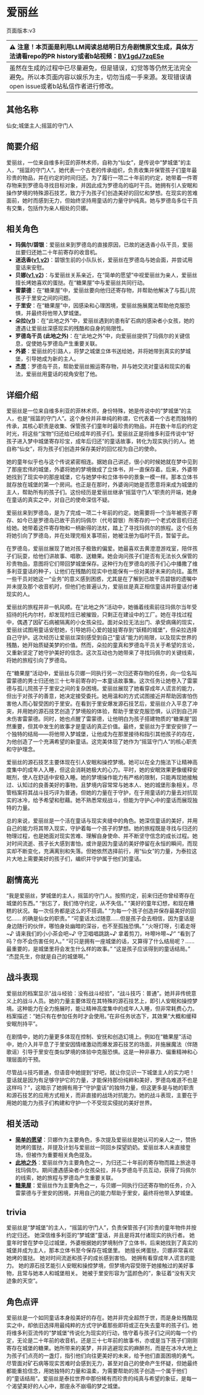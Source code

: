 # 爱丽丝
页面版本:v3
 

| :warning: 注意！本页面是利用LLM阅读总结明日方舟剧情原文生成，具体方法请看repo的PR history或者b站视频：[BV1gdJ7zqESe](https://www.bilibili.com/video/BV1gdJ7zqESe/)         |
|:----------------------------|
| 虽然在生成的过程中已尽量避免，但是错误，幻觉等等仍然无法完全避免。所以本页面内容以娱乐为主，切勿当成一手来源。发现错误请open issue或者b站私信作者进行修改。|



## 其他名称
仙女;城堡主人;摇篮的守门人
## 简要介绍
爱丽丝，一位来自维多利亚的菲林术师，自称为“仙女”，是传说中“梦城堡”的主人，“摇篮的守门人”。她代表一个古老的传承组织，负责收集并保管孩子们童年最珍贵的物品，并在约定的时间归还。为了履行一项二十年前的约定，她带着一件寄存物来到罗德岛寻找目标对象，并因此成为罗德岛的临时干员。她拥有引人安眠和操作梦境的特殊源石技艺，致力于为孩子们创造美好的回忆和梦想。在现实的苦难面前，她时而感到无力，但始终坚持用童话的力量守护纯真。她与罗德岛多位干员有交集，包括作为亲人相处的贝娜。
## 相关角色
-   **玛佩尔/碧银**：爱丽丝来到罗德岛的直接原因，已故的迷迭香小队干员，爱丽丝要归还她二十年前寄存的收音机。
-   **迷迭香([v1](../chars/char_391_rosmon.md),[v2](char_391_rosmon.md))**：碧银生前的小队队长，爱丽丝在罗德岛与她会面，并尝试用童话来安慰。
-   **贝娜([v1](../chars/char_369_bena.md),[v2](char_369_bena.md))**：与爱丽丝关系亲近，在“简单的愿望”中视爱丽丝为亲人，爱丽丝擅长烤她喜欢的蛋挞。在“糖果屋”中与爱丽丝共同行动。
-   **雷蒙德**：在“糖果屋”中，爱丽丝要向他归还寄存物，并帮助他解决了与孤儿院孩子于里安之间的问题。
-   **于里安**：在“糖果屋”中，因感染和心理困境，爱丽丝施展魔法帮助他克服恐惧，并最终将他带入梦城堡。
-   **朵拉([v1](../chars/extended_char_duo_la.md))**：在“此地之外”中，爱丽丝遇到的患有矿石病的感染者小女孩，她的遭遇让爱丽丝深感现实的残酷和自身的局限性。
-   **罗德岛干员 (此地之外)**：在“此地之外”中，向爱丽丝提供了玛佩尔的关键信息，促使她与罗德岛产生重要关联。
-   **外婆**：爱丽丝的引路人，将梦之城堡立体书送给她，并将她带到真实的梦城堡，引导她成为新的主人。
-   **杰昆**：罗德岛干员，帮助爱丽丝搬运寄存物，并与她交流对童话和现实的看法，爱丽丝用童话的视角安慰了他。
## 详细介绍
爱丽丝是一位来自维多利亚的菲林术师，身份特殊，她是传说中的“梦城堡”的主人，也是“摇篮的守门人”。这个身份并非单纯的称谓，它代表着一个古老而独特的传承，其核心职责是收集、保管孩子们童年时最珍贵的物品，并在数十年后的约定时光，将这些“宝物”归还给已经成年的孩子们。爱丽丝正是将维多利亚传说中“好孩子进入梦中城堡寄存珍宝，成年后归还”的童话故事，转化为现实执行的人。她自称“仙女”，将为孩子们创造并保存美好的回忆视为自己的使命。

她的童年似乎也与这个传说紧密相连。据她自己讲述，很小的时候她就在梦中见到了那座宏伟的城堡，外婆将她的梦境做成了立体书，并一直保存着。后来，外婆带她找到了现实中的那座城堡，它与她梦中和立体书中的景象一模一样。那本立体书就存放在城堡的第一个房间。也正是在那时，外婆询问她是否愿意将来成为城堡的主人，帮助所有的孩子们。这份经历是爱丽丝继承“摇篮守门人”职责的开端，她身在童话的真实之中，对自己的使命深信不疑。

爱丽丝来到罗德岛，是为了完成一项二十年前的约定。她需要将一个当年被孩子寄存、如今已是罗德岛已故干员的玛佩尔（代号碧银）所寄存的一个老式收音机归还给她。她带着这件寄存物和一柄新得的法杖，踏上了寻找玛佩尔的旅程。这个任务将她引向了罗德岛，并在处理完相关事项前，她被注册为临时干员，暂留于此。

在罗德岛，爱丽丝展现了她对孩子极致的偏爱。她最喜欢去黄澄澄游戏室，陪伴孩子们玩耍，给他们讲故事、唱歌、送糖果。她会询问孩子们是否有无法长久保管的珍贵物品，意图将它们带回梦城堡保存。这种行为在罗德岛的孩子们心中播撒了维多利亚童话的种子，让他们在残酷的现实中也能保有一份对美好未来的向往。虽然一些干员对她这一“业务”的意义感到困惑，尤其是在了解到已故干员碧银的遗嘱中并未提及那个收音机时，但他们也普遍认为，爱丽丝是真正相信童话并将童话付诸现实的人。

爱丽丝的旅程并非一帆风顺。在“此地之外”活动中，她循着线索前往玛佩尔当年受招待的托内尔村，却发现村庄已被摧毁，只剩正在建设中的工厂。她在寻找过程中，偶遇了因矿石病被隔离的小女孩朵拉。面对朵拉无法出门、承受病痛的现实，爱丽丝试图用童话安慰她，引导她将心爱的娃娃寄存到“妖精的城堡”，但朵拉选择自己守护。这次经历让爱丽丝深刻感受到自己“童话”能力的局限，以及现实世界的残酷，她开始质疑美梦的价值。然而，朵拉的童真和罗德岛干员关于希望的言论，又重新坚定了她守护美好的信念。这次互动也为她带来了寻找玛佩尔的关键线索，将她的旅程引向了罗德岛。

在“糖果屋”活动中，爱丽丝与贝娜一同执行另一次归还寄存物的任务，向一位名叫雷蒙德的男士归还他三十七年前寄存的一本童话故事集。这次任务让她卷入了雷蒙德与孤儿院孩子于里安之间的复杂困境。爱丽丝展现了她看穿成年人谎言的能力，但出于对孩子的善意，她决定接受委托。她用温和的方式试图接近并帮助因害怕伤害他人而心智受困的于里安。在看到于里安爆发源石技艺后，爱丽丝介入平息了冲突，并用她的源石技艺创造了梦境般的体验，帮助于里安克服恐惧，认识到自己并未伤害雷蒙德。同时，她也点醒了雷蒙德，让他明白为孩子搭建物质的“糖果屋”固然重要，但其中发生的故事才是童话的真正价值。最终，爱丽丝为于里安安排了一个独特的结局——将他带入梦城堡，让他成为在那里接待和指引其他孩子的存在，为他创造了一个充满希望的新童话。这完美体现了她作为“摇篮守门人”的核心职责和守护理念。

爱丽丝的源石技艺主要体现在引人安眠和操控梦境。她可以在全力施法下让精神高度集中的成年人入睡，但这会消耗她极大的心力。平时，她的安眠效果更像缓释安眠剂，使人在舒适中安稳入睡。她的梦境操作能力有严格的限制，只能再现她接触过、认知过的良善美好的事物，且梦境内容常常与她本人、她的城堡形象相关。尽管档案将其战斗技巧评为普通，但她的力量在于守护，在于用童话的力量去对抗现实的冰冷，给予希望和慰藉。她不熟悉常规战斗，但能为守护心中的童话而展现独特的力量。

总的来说，爱丽丝是一个活在童话与现实夹缝中的角色。她深信童话的美好，并用自己的能力将其带入现实，守护着每一个孩子的梦想。她的旅程既是寻找与归还的物理过程，也是她面对现实苦难、理解自身使命、并不断坚守信念的成长过程。她对时间流逝、孩子长大感到害怕，或许是因为童话的美好停留在永恒的瞬间，而现实却不断变化，充满离别和失落。但她依然选择前行，用“仙女”的力量，为泰拉这片大地上需要美好的孩子们，编织并守护属于他们的童话。
## 剧情高光
“我是爱丽丝，梦城堡的主人，摇篮的守门人。按照约定，前来归还你曾经寄存在城堡的东西。”
“别忘了，我们恪守约定，从不失信。”
“美好的童年幻想，和现在糟糕的状况。每一次任务都是这么的不搭调。”
“为每一个孩子创造并保存最美好的回忆...... 的确是仙女的职责。”
“可童话太过随意......但是孩子会去相信，因为童话是身边随行的伙伴，哪怕身处幽暗的深谷，也不至孤独恐惧。”
“火呀灯呀，引着走呀~♪ 请来我们的小小茶会吧~♪ 守卫唱唱跳跳~♪ 拿着剪刀，咔嚓咔嚓~♪”
“看到了吗？你不会伤害任何人。”
“可只是拥有一座城堡的话，又算得了什么结局呢？...... 最重要的，是城堡里将会发生什么样的故事。”
“这是孩子应该得到的童话结局。”
“杰昆先生，你就是自己的城堡啊。”
## 战斗表现
爱丽丝的档案显示“战斗经验：没有战斗经验”，“战斗技巧：普通”。她并非传统意义上的战斗人员。她的力量主要体现在其特殊的源石技艺上，即引人安眠和操控梦境。这种能力在全力施展时，能让精神高度集中的成年人入睡，但非常耗费心力。档案描述：“她只有在参加任务时才会使用。”在非任务状态下，其效果“大概和缓释安眠剂持平”。

在剧情中，她的力量更多体现在控制、安抚和创造幻境上。例如在“糖果屋”活动中，她介入并平息了于里安因情绪激动而爆发源石技艺的场面，并施展魔法（伴随歌谣）引导于里安在类似梦境的体验中克服恐惧。这是一种非暴力、偏重精神和心理层面的干预。

尽管战斗技巧普通，但语音中她提到“好吧，就让你见识一下城堡主人的实力吧！童话就是因为有足够守护它的力量，才能保持那份纯粹和美好，罗德岛难道不也是这样吗？”，这暗示了她拥有用于“守护童话”的独特力量，但这更多是与她的职责和源石技艺的应用方式相关，而非直接的战场对抗能力。她的战斗表现，主要在于用她的能力为孩子们构建和守护一个不受现实侵扰的美好世界。
## 相关活动
-   **[简单的愿望](../stories/story_bena_set_1.md)**：贝娜作为主要角色，多次提及爱丽丝是她认可的亲人之一，赞扬她烤的蛋挞，并提及计划与爱丽丝一同回乡探望奶奶。爱丽丝本人未直接登场，但被作为重要相关角色提及。
-   **[此地之外](../stories/act15d5.md)**：爱丽丝作为主要角色之一，为归还二十年前的寄存物而踏上旅途寻找玛佩尔。期间遭遇感染者小女孩朵拉，并与罗德岛干员互动，获得了玛佩尔的线索，她的旅程与罗德岛产生重要关联。
-   **[糖果屋](../stories/story_iris_set_1.md)**：爱丽丝作为主要角色之一，与贝娜一同执行归还寄存物的任务，介入雷蒙德与于里安的困境，并用自己的能力帮助于里安，最终将他带入梦城堡。
## trivia
爱丽丝是“梦城堡”的主人，“摇篮的守门人”，负责保管孩子们珍贵的童年物件并按约定归还。
她深信维多利亚的“梦城堡”童话，并且是将其付诸现实的执行者。
她童年时曾在梦中见过城堡，外婆根据她的梦境制作了立体书，后来她找到了真实的城堡并成为主人，那本立体书至今保存在城堡里。
她擅长烤蛋挞，贝娜非常喜欢她烤的蛋挞。
她对时间流逝和孩子的成长感到害怕。
她拥有看穿成年人谎言的能力。
她的源石技艺能引人安眠和操控梦境，但梦境内容受限于她接触过的美好事物，且常与她本人和城堡相关。
她被于里安形容为“蓝颜色的”，象征着“没有天灾迹象的天空”。
## 角色点评
爱丽丝是一个如同童话本身般美好的存在。她并非完全超然于世，而是身处残酷现实之中，却依旧选择用最纯粹的方式守护着那些即将或正在失去童年的孩子们。她将维多利亚流传的“梦城堡”传说化为现实的行动，恪守着与孩子们之间的每一个约定，无论是二十年前的收音机，还是三十七年前的故事书，亦或是当下孩子们刚刚寄存在城堡的糖果。她所带来的美梦，并非逃避现实的麻醉剂，而是在冰冷大地上为孩子们点亮的一盏灯，指引他们向往更美好的未来，给予他们直面困境的勇气。尽管面对矿石病等现实苦难时会感到无力，甚至对自己的使命产生怀疑，但她最终都能重拾信念，用她独特的力量和温柔，为需要帮助的孩子创造一个属于他们的“童话结局”。爱丽丝是泰拉世界中那份稀有而珍贵的纯真与希望的象征，是每一个渴望美好的人心中，那座永不崩塌的梦之城堡。